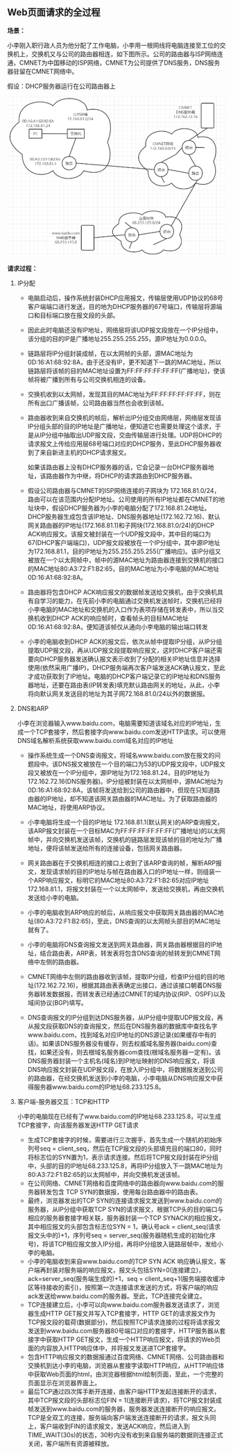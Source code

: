 ## Web页面请求的全过程

**场景：**

小李刚入职行政人员为他分配了工作电脑，小李用一根网线将电脑连接至工位的交换机上，交换机又与公司的路由器相连，如下图所示。公司的路由器与ISP网络连通，CMNET为中国移动的ISP网络，CMNET为公司提供了DNS服务，DNS服务器驻留在CMNET网络中。

假设：DHCP服务器运行在公司路由器上

![image-20210630162526168](https://raw.githubusercontent.com/sermonlizhi/picture/main/2FgwEM5aQurLS6Y.png)



**请求过程：**

1. IP分配

   - 电脑启动后，操作系统封装DHCP应用报文，传输层使用UDP协议的68号客户端端口进行发送，目的地为DHCP服务器的67号端口，传输层将源端口和目标端口放在报文段的头部。

   - 因此此时电脑还没有IP地址，网络层将该UDP报文段放在一个IP分组中，该分组的目的IP是广播地址255.255.255.255，源IP地址为0.0.0.0。

   - 链路层将IP分组封装成帧，在以太网帧的头部，源MAC地址为0D:16:A1:68:92:8A，由于还没有IP，更不知道下一跳的MAC地址，所以链路层将该帧的目的MAC地址设置为FF:FF:FF:FF:FF:FF(广播地址)，使该帧将被广播到所有与公司交换机相连的设备。

   - 交换机收到以太网帧，发现其目的MAC地址为FF:FF:FF:FF:FF:FF，则在所有出口广播该帧，公司路由器当然也会收到该帧。

   - 路由器收到来自交换机的帧后，解析出IP分组交由网络层，网络层发现该IP分组头部的目的IP地址是广播地址，便知道它也需要处理这个请求，于是从IP分组中抽取出UDP报文段，交由传输层进行处理。UDP将DHCP的请求报文上传给应用层68号端口对应的DHCP服务，至此DHCP服务器收到了来自新进主机的DHCP请求报文。

     如果该路由器上没有DHCP服务器的话，它会记录一台DHCP服务器地址，该路由器作为中继，将DHCP的请求路由到DHCP服务器。

   - 假设公司路由器与CMNET的ISP网络连接的子网块为 172.168.81.0/24，路由可以在该范围内分配IP地址。公司使用的所有IP地址都在CMNET的地址块中，假设DHCP服务器为小李的电脑分配了172.168.81.24地址。DHCP服务器生成包含该IP地址、DNS服务器地址(172.162.72.16)、默认网关路由器的IP地址(172.168.81.1)和子网块(172.168.81.0/24)的DHCP ACK响应报文。该报文被封装在一个UDP报文段中，其中目的端口为67(DHCP客户端端口)，UDP报文段被放在一个IP分组中，其中源IP地址为172.168.81.1，目的IP地址为255.255.255.255(广播响应)。该IP分组又被放在一个以太网帧中，帧中的源MAC地址为路由器连接到交换机的接口的MAC地址80:A3:72:F1:B2:65，目的MAC地址为小李电脑的MAC地址0D:16:A1:68:92:8A。

     <!--路由器也是通过转发表才知道发送帧到目的MAC地址需要从那个端口输出-->

   - 路由器将包含DHCP ACK响应报文的数据帧发送给交换机，由于交换机具有自学习的能力，在先前小李的电脑通过交换机发送帧时，交换机已经将小李电脑的MAC地址和交换机的入口作为表项存储在转发表中，所以当交换机收到DHCP ACK的响应帧时，查看帧头的目标MAC地址0D:16:A1:68:92:8A，便知道该帧仅从通向小李电脑的输出端口转发

   - 小李的电脑收到DHCP ACK的报文后，依次从帧中提取IP分组，从IP分组提取UDP报文段，再从UDP报文段提取响应报文，这时DHCP客户端还需要向DHCP服务器发送确认报文表示收到了分配的相关IP地址信息并选择使用(依然采用广播IP)，DHCP服务端再次客户端发送ACK确认报文，至此才成功获取到了IP地址。电脑的DHCP客户端记录它的IP地址和DNS服务器地址，还要在路由表(IP转发表)填充默认路由网关的地址，从此，小李将向默认网关发送目的地址为其子网72.168.81.0/24以外的数据报。

2. DNS和ARP

   小李在浏览器输入www.baidu.com，电脑需要知道该域名对应的IP地址，生成一个TCP套接字，然后套接字向www.baidu.com发送HTTP请求。可以使用DNS域名解析系统获取www.baidu.com域名对应的IP地址

   - 操作系统生成一个DNS查询报文，将域名www.baidu.com放在报文的问题段中。该DNS报文被放在一个目的端口为53的UDP报文段中，UDP报文段又被放在一个IP分组中，源IP地址为172.168.81.24，目的IP地址为172.162.72.16(DNS服务器)。IP分组被封装在以太网帧中，源MAC地址为0D:16:A1:68:92:8A，该帧将发送给到公司的路由器中，但现在只知道路由器的IP地址，却不知道该网关路由器的MAC地址。为了获取路由器的MAC地址，将使用ARP协议。

   - 小李电脑将生成一个目的IP地址 172.168.81.1(默认网关)的ARP查询报文，该ARP报文封装在一个目标MAC为FF:FF:FF:FF:FF:FF(广播地址)的以太网帧中，并向交换机发送该帧，交换机的链路层发现该帧的目的地址为广播地址，便将该帧发送给所有的连接设备，包括网关路由器。

   - 网关路由器在于交换机相连的接口上收到了该ARP查询的帧，解析ARP报文，发现请求帧的目的IP地址与帧在路由器入口的IP地址一样，则组装一个ARP响应报文，标明它的MAC地址80:A3:72:F1:B2:65对应IP地址172.168.81.1，将报文封装在一个以太网帧中，发送给交换机，再由交换机发送给小李的电脑。

     <!--其他路由器收到了ARP请求报文，发现其目的IP地址与所有接口的IP地址都不符，直接丢弃该请求-->

   - 小李的电脑收到ARP响应的帧后，从响应报文中获取网关路由器的MAC地址(80:A3:72:F1:B2:65)，至此，DNS查询的以太网帧头部目的MAC地址就有了。

   - 小李的电脑将DNS查询报文发送到网关路由器，网关路由器根据目的IP地址，结合路由表，ARP表，转发表将包含DNS查询的帧转发到CMNET网络中左侧的路由器。

   - CMNET网络中左侧的路由器收到该帧，提取IP分组，检查IP分组的目的地址(172.162.72.16)，根据其路由表表确定出接口，通过该接口朝着DNS服务器转发数据报，而转发表已经通过CMNET的域内协议(RIP、OSPF)以及域间协议(BGP)填写。

   - DNS查询报文的IP分组到达DNS服务器，从IP分组中提取UDP报文段，再从报文段获取DNS的查询报文，然后在DNS服务器的数据库中查找名字www.baidu.com，找到域名对应IP地址的DNS源记录(如果缓存中有的话)。如果该DNS服务器没有缓存，则去权威域名服务器(baidu.com)查找，如果还没有，则去根域名服务器com查找(根域名服务器一定有)。该DNS服务器封装一个主机名(域名)到IP地址映射的DNS响应报文，将该DNS响应报文封装在UDP报文段，在放入IP分组中，将数据报发送到公司的路由器，在经交换机发送到小李的电脑，小李电脑从DNS响应报文中获得服务器www.baidu.com的IP地址68.233.125.8。

3. 客户端-服务器交互：TCP和HTTP

   小李的电脑现在已经有了www.baidu.com的IP地址68.233.125.8，可以生成TCP套接字，向该服务器发送HTTP GET请求

   - 生成TCP套接字的时候，需要进行三次握手，首先生成一个随机的初始序列号seq = client_seq，然后在TCP报文段的头部填充目的端口80，同时将标志位的SYN置为1，表示请求连接。然后将TCP报文段封装在IP分组中，头部的目的IP地址68.233.125.8，再将IP分组放入下一跳MAC地址为80:A3:72:F1:B2:65的以太网帧中，并向交换机发送该帧。
   - 在公司网络、CMNET网络和百度网络中的路由器向www.baidu.com的服务器转发包含 TCP SYN的数据报，使用每台路由器中的路由表。
   - 最终，浏览器发出的TCP SYN的连接请求报文发送到www.baidu.com的服务器，从IP分组中获取TCP SYN的请求报文，根据TCP头的目的端口与相应的服务器套接字相关联，服务器封装一个TCP SYNACK的相应报文，其中相应报文的头部包含标志位SYN = 1，确认号ack = client_seq(请求报文头中的)+1，序列号seq = server_seq(服务器随机生成的初始化序号)，将该TCP相应报文放入IP分组，再将IP分组放入链路层帧中，发给小李的电脑。
   - 小李的电脑收到来自www.baidu.com的TCP SYN ACK 响应确认报文，客户端再封装对服务端的响应报文，报文头包括SYN=0(连接建立)，ack=server_seq(服务端生成的)+1，seq = client_seq+1(服务端接收缓冲区等待接收的索引)，按照第一次连接请求发送的方式，将客户端的响应ack发送给www.baidu.com的服务器。至此，TCP连接完全建立。
   - TCP连接建立后，小李可以向www.baidu.com服务器发送请求了，浏览器生成HTTP GET报文并写入TCP套接字，HTTP GET的请求报文作为TCP报文段的载荷(数据部分)，然后按照TCP请求连接的过程将请求报文发送到www.baidu.com服务器80号端口对应的套接字，HTTP服务器从套接字中获取HTTP GET报文，生成一个HTTP响应报文，将请求的Web页面的内容放入HTTP响应体中，并将报文发送进TCP套接字。
   - 包含HTTP响应报文的数据报通过百度网络、CMNET网络、公司路由器和交换机到达小李的电脑，浏览器从套接字读取HTTP响应，从HTTP响应体中获取Web页面的html，由浏览器根据html绘制页面，至此，一个完整的页面显示在浏览器界面上。
   - 最后TCP通过四次挥手断开连接，由客户端HTTP发起连接断开的请求，其中TCP报文段的头部标志位FIN = 1(连接断开请求)，将TCP报文封装成帧发送到www.baidu.com的服务器，服务器发送连接断开的响应报文。TCP是全双工的连接，服务端向客户端发送连接断开的请求，报文头同上，客户端收到FIN的请求报文，发送ACK响应，然后进入到TIME_WAIT(30s)的状态，30秒内没有收到来自服务端的数据则连接正式关闭，客户端所有资源被释放。

